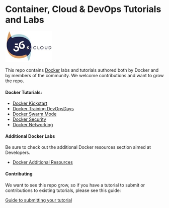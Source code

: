 # Container, Cloud & DevOps Tutorials and Labs

<img src="../img/56k.jpg" alt="56K.Cloud Logo" width="150" height="99">

This repo contains [Docker](https://docker.com) labs and tutorials authored both by Docker and by members of the community. We welcome contributions and want to grow the repo.

#### Docker Tutorials:

- [Docker Kickstart](kickstart/readme.md)
- [Docker Training DevOpsDays](DevOpsDays/readme.md)
- [Docker Swarm Mode](swarm-mode/README.md)
- [Docker Security](security/README.md)
- [Docker Networking](networking/)

#### Additional Docker Labs

Be sure to check out the additional Docker resources section aimed at Developers.

- [Docker Additional Resources](additional-ressources/)

#### Contributing

We want to see this repo grow, so if you have a tutorial to submit or contributions to existing tutorials, please see this guide:

[Guide to submitting your tutorial](./../contribute.md)
